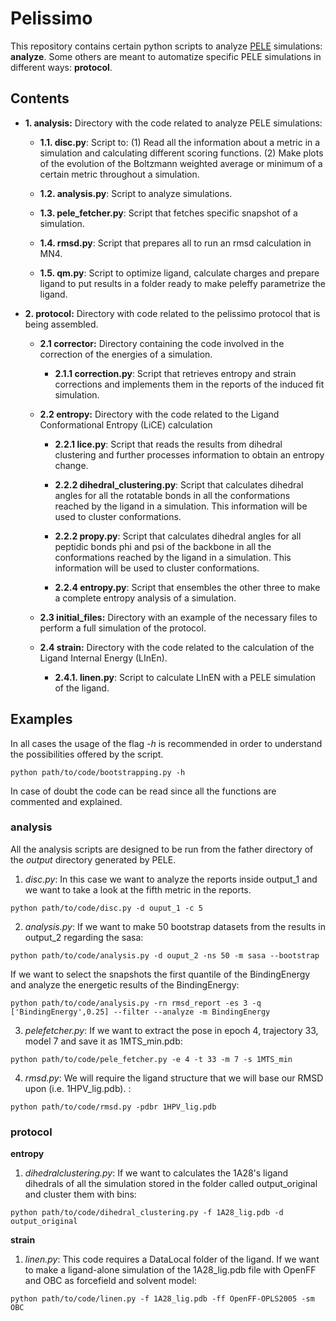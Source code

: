 # Pelissimo

This repository contains certain python scripts to analyze [PELE](https://pele.bsc.es/pele.wt) simulations: **analyze**.
Some others are meant to automatize specific PELE simulations in different ways: **protocol**.

## Contents


 * <b> 1. analysis:</b> Directory with the code related to analyze PELE simulations: 

   * **1.1. disc.py**: Script to: (1) Read all the information about a metric in a simulation and calculating different scoring functions.
   (2) Make plots of the evolution of the Boltzmann weighted average or minimum of a certain metric throughout a simulation.

   * **1.2. analysis.py**: Script to analyze simulations.

   * **1.3. pele_fetcher.py**: Script that fetches specific snapshot of a simulation.

   * **1.4. rmsd.py**: Script that prepares all to run an rmsd calculation in MN4.

   * **1.5. qm.py**: Script to optimize ligand, calculate charges and prepare ligand to put results in a folder ready to make peleffy 
   parametrize the ligand.


 * <b> 2. protocol:</b> Directory with code related to the pelissimo protocol that is being assembled.

   * <b> 2.1 corrector:</b> Directory containing the code involved in the correction of the energies of a simulation.

     * **2.1.1 correction.py**: Script that retrieves entropy and strain corrections and implements them in the reports of the  induced fit simulation.

   * <b> 2.2 entropy:</b> Directory with the code related to the Ligand Conformational Entropy (LiCE) calculation

     * **2.2.1 lice.py**: Script that reads the results from dihedral clustering and further processes information to obtain an entropy change.
 
     * **2.2.2 dihedral_clustering.py**: Script that calculates dihedral angles for all the rotatable bonds in all the conformations reached 
     by the ligand in a simulation. This information will be used to cluster conformations. 
  
     * **2.2.2 propy.py**: Script that calculates dihedral angles for all peptidic bonds phi and psi of the backbone in all the conformations reached 
     by the ligand in a simulation. This information will be used to cluster conformations. 

     * **2.2.4 entropy.py**: Script that ensembles the other three to make a complete entropy analysis of a simulation.

   * <b> 2.3 initial_files:</b> Directory with an example of the necessary files to perform a full simulation of the protocol.

   * <b> 2.4 strain:</b> Directory with the code related to the calculation of the Ligand Internal Energy (LInEn).
 
     * **2.4.1. linen.py**: Script to calculate LInEN with a PELE simulation of the ligand. 


## Examples

In all cases the usage of the flag _-h_ is recommended in order to understand the possibilities offered by the script.

```
python path/to/code/bootstrapping.py -h
```

In case of doubt the code can be read since all the functions are commented and explained.

### analysis


All the analysis scripts are designed to be run from the father directory of the _output_ directory generated by PELE.

1. _disc.py_: In this case we want to analyze the reports inside output_1 and we want to take a look at the fifth metric in the reports.
```
python path/to/code/disc.py -d ouput_1 -c 5
```

2. _analysis.py_: If we want to make 50 bootstrap datasets from the results in output_2 regarding the sasa:

```
python path/to/code/analysis.py -d ouput_2 -ns 50 -m sasa --bootstrap
```

If we want to select the snapshots the first quantile of the BindingEnergy and analyze the energetic results of the BindingEnergy:
```
python path/to/code/analysis.py -rn rmsd_report -es 3 -q ['BindingEnergy',0.25] --filter --analyze -m BindingEnergy
```


3. _pelefetcher.py_: If we want to extract the pose in epoch 4, trajectory 33, model 7 and save it as 1MTS_min.pdb:

```
python path/to/code/pele_fetcher.py -e 4 -t 33 -m 7 -s 1MTS_min
```

4. _rmsd.py_: We will require the ligand structure that we will base our RMSD upon (i.e. 1HPV_lig.pdb). :

```
python path/to/code/rmsd.py -pdbr 1HPV_lig.pdb
```


### protocol

**entropy**

1. _dihedralclustering.py_: If we want to calculates the 1A28's ligand dihedrals of all the simulation stored in the folder called output_original
and cluster them with bins:

```
python path/to/code/dihedral_clustering.py -f 1A28_lig.pdb -d output_original 
```

**strain**

1. _linen.py_: This code requires a DataLocal folder of the ligand.
If we want to make a ligand-alone simulation of the 1A28_lig.pdb file with OpenFF and OBC as forcefield and solvent model:

```
python path/to/code/linen.py -f 1A28_lig.pdb -ff OpenFF-OPLS2005 -sm OBC
```





